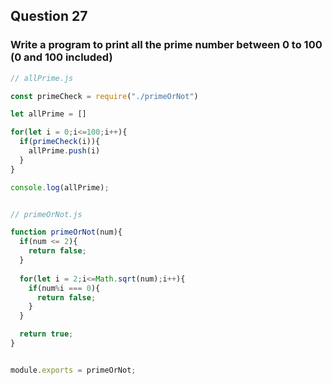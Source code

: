 ## Question 27

### Write a program to print all the prime number between 0 to 100 (0 and 100 included)

```javascript
// allPrime.js

const primeCheck = require("./primeOrNot")

let allPrime = []

for(let i = 0;i<=100;i++){
  if(primeCheck(i)){
    allPrime.push(i)
  }
}

console.log(allPrime);

```

```javascript 

// primeOrNot.js

function primeOrNot(num){
  if(num <= 2){
    return false;
  }
  
  for(let i = 2;i<=Math.sqrt(num);i++){
    if(num%i === 0){
      return false;
    }
  }

  return true;
}


module.exports = primeOrNot;




```